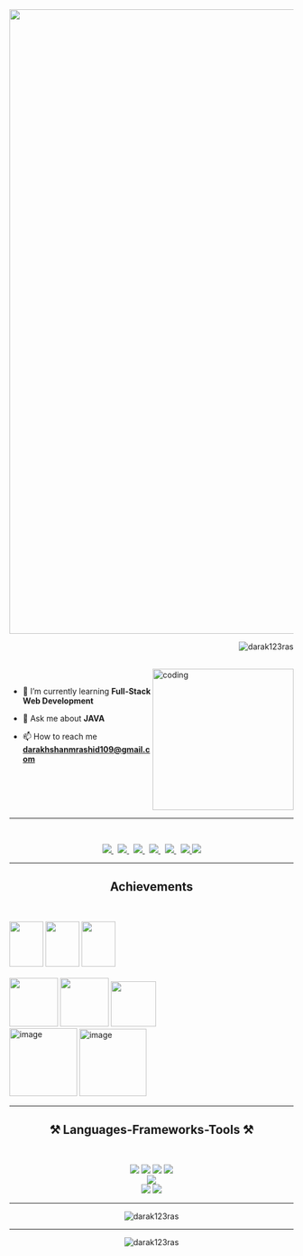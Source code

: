 <!-- <img src="https://github.com/user-attachments/assets/982b62de-1e67-4bb1-9659-e638f6f0c9fb" width="8050px"/>
<img src="https://github.com/user-attachments/assets/45958982-502d-4254-8859-74082361327b" width="8050px"/>   
<img src="https://github.com/user-attachments/assets/efe9d151-ec31-4878-a7d9-20944ec8109f" width="8050px"/>
<img width="1105px" src="https://github.com/user-attachments/assets/33ed4c69-cb42-4852-823a-5acde9df2039" />-->
<img src="https://github.com/user-attachments/assets/530f8e9f-fe5a-4feb-9b8d-c4aad94208c7" width="1105px"/> 
<!--
<h1 align="center">Hi 👋, I'm Darakshan</h1>
<h3 align="center">A beginner exploring the realms of technology</h3>
-->

<p align="right"> <img src="https://komarev.com/ghpvc/?username=darak123ras&label=Profile%20views&color=0e75b6&style=flat" alt="darak123ras" /> </p>
<br>
<img align="right" width="250px" height="250px" src="https://media.tenor.com/6JptszQgCnkAAAAi/text-work.gif" alt="coding">
<br>


- 🌱 I’m currently learning **Full-Stack Web Development**

- 💬 Ask me about **JAVA**

- 📫 How to reach me **darakhshanmrashid109@gmail.com**
<br>
<br><br><br>
<hr >

<!-- <h3 align="center">Connect with me:</h3>-->
<br/>
<p align="center">
<!--   <a href="" target="blank">
    <img src="https://img.shields.io/badge/Gmail-D14836?style=for-the-badge&logo=gmail&logoColor=white" />
  </a> -->
  <a href="https://www.linkedin.com/in/darakshan-manower-rasheed-1517981b7/" target="blank">
    <img src="https://img.shields.io/badge/linkedin-%230077B5.svg?style=for-the-badge&logo=linkedin&logoColor=white"  />
  </a>&nbsp;
  <a href="https://www.geeksforgeeks.org/user/darakshan109/" target="blank">
    <img src="https://img.shields.io/badge/GeeksforGeeks-gray?style=for-the-badge&logo=geeksforgeeks&logoColor=35914c" />
  </a>&nbsp;
  <a href="https://www.naukri.com/code360/profile/Darakshan" target="blank">
    <img src="https://img.shields.io/badge/coding%20ninjas-DD6620?style=for-the-badge&logo=codingninjas&logoColor=white" />
  </a>&nbsp;
  <a href="https://leetcode.com/u/darakshan109/" target="blank">
    <img src="https://img.shields.io/badge/LeetCode-000000?style=for-the-badge&logo=LeetCode&logoColor=#d16c06" />
  </a>&nbsp;
  <a href="https://www.hackerrank.com/profile/darakhshanmrash1" target="blank">
    <img src="https://img.shields.io/badge/-Hackerrank-2EC866?style=for-the-badge&logo=HackerRank&logoColor=white" />
  </a>&nbsp;
    <a href="https://www.codechef.com/users/darakshan" target="blank">
    <img src="https://img.shields.io/badge/CodeChef-%23964B00.svg?style=for-the-badge&logo=CodeChef&logoColor=white" />
  </a>
<a href="https://www.hackerearth.com/@darakshanmanower19.set" target="blank">
    <img src="https://img.shields.io/badge/HackerEarth-%232C3454.svg?&style=for-the-badge&logo=HackerEarth&logoColor=Blue" />
  </a>
    
  <!-- Portfolio -->
<!--   <a href="https://www.hackerrank.com/profile/darakhshanmrash1" target="blank">
    <img src="https://img.shields.io/badge/Portfolio-%23000000.svg?style=for-the-badge&logo=firefox&logoColor=#FF7139" />
  </a> -->
</p>


<hr>
<h2 align="center">Achievements</h2>
<br/>
<p align="left">
    
<!-- HACKEREARTH -->
<img src="https://github.com/user-attachments/assets/26b39efa-faa6-410a-952e-29e785b4f9a7" width="60px" height="80px" />
<img src="https://github.com/user-attachments/assets/eae2285c-7185-4354-9a83-385f338f61d5" width="60px" height="80px" />
<img src="https://github.com/user-attachments/assets/9ba602d8-3b06-4f1f-a1cc-8c4ad86b1eb4" width="60px" height="80px" />
<br/>
    
<!-- CODECHEF 
<img src="https://github.com/user-attachments/assets/e5dfb2b3-6d59-482c-839a-8e70438ecb6f" width="90px" height="100px" />-->

<!-- LEETCODE 
<img src="https://github.com/user-attachments/assets/074be9d4-2788-4954-9614-3f1ba40d37c4" width="90px" height="150px"/>
<img src="https://github.com/user-attachments/assets/90da509c-2039-4189-ab1b-d0a4968c6849"  width="90px" height="150px"/>-->

  <br/>
<!-- CODING NINJA -->
<!-- HACKERRANK -->
<img width="86" src="https://github.com/user-attachments/assets/b63396ae-0b99-4a49-af6f-1ed5f3f2792e"/>
<img width="86" src="https://github.com/user-attachments/assets/9da5cf93-5e96-4b2d-b559-8c5ea7d5a8ac"/>
<img width="80" src="https://github.com/user-attachments/assets/b559c590-c19a-4941-90ec-88f3c3b03f68"/>


<br/>
<img width="120" alt="image" src="https://github.com/user-attachments/assets/d4bc2e35-02e1-4ea1-84cb-60ec7fe74c00"/>
<img width="119" alt="image" src="https://github.com/user-attachments/assets/02449378-89bd-4827-99cd-3ba591564f64"/>





</p>

<hr>
<h2 align="center">⚒️ Languages-Frameworks-Tools ⚒️</h2>
<br/>
<!-- <h3 align="left">Languages and Tools:</h3> -->
<p align="center"> 
  
  <img src="https://img.shields.io/badge/java-%23ED8B00.svg?style=for-the-badge&logo=openjdk&logoColor=white" />
  <img src="https://img.shields.io/badge/javascript-%23323330.svg?style=for-the-badge&logo=javascript&logoColor=%23F7DF1E" />
  <!--<img src="https://img.shields.io/badge/c-%2300599C.svg?style=for-the-badge&logo=c&logoColor=white" />-->
  <img src="https://img.shields.io/badge/html5-%23E34F26.svg?style=for-the-badge&logo=html5&logoColor=white" />
  <img src="https://img.shields.io/badge/css3-%231572B6.svg?style=for-the-badge&logo=css3&logoColor=white" />
  <!-- <img src="https://img.shields.io/badge/c++-%2300599C.svg?style=for-the-badge&logo=c%2B%2B&logoColor=white" />
  <img src="https://img.shields.io/badge/python-3670A0?style=for-the-badge&logo=python&logoColor=ffdd54" /> -->
  <br/>
  <img src="https://img.shields.io/badge/react-%2320232a.svg?style=for-the-badge&logo=react&logoColor=%2361DAFB" />
  <!--<img src="https://img.shields.io/badge/bootstrap-%238511FA.svg?style=for-the-badge&logo=bootstrap&logoColor=white" />
  <img src="https://img.shields.io/badge/SASS-hotpink.svg?style=for-the-badge&logo=SASS&logoColor=white" />
  <img src="https://img.shields.io/badge/node.js-6DA55F?style=for-the-badge&logo=node.js&logoColor=white" />
  <img src="https://img.shields.io/badge/express.js-%23404d59.svg?style=for-the-badge&logo=express&logoColor=%2361DAFB" />
  <img src="https://img.shields.io/badge/mysql-4479A1.svg?style=for-the-badge&logo=mysql&logoColor=white" />
  <img src="https://img.shields.io/badge/github-%23121011.svg?style=for-the-badge&logo=github&logoColor=white" />
  <img src="https://img.shields.io/badge/git-%23F05033.svg?style=for-the-badge&logo=git&logoColor=white" />
  <img src="https://img.shields.io/badge/vite-%23646CFF.svg?style=for-the-badge&logo=vite&logoColor=white" />
  <img src="https://img.shields.io/badge/NODEMON-%23323330.svg?style=for-the-badge&logo=nodemon&logoColor=%BBDEAD" />
  <img src="https://img.shields.io/badge/NPM-%23CB3837.svg?style=for-the-badge&logo=npm&logoColor=white" />
  <img src="https://img.shields.io/badge/figma-%23F24E1E.svg?style=for-the-badge&logo=figma&logoColor=white" />
  <img src="https://img.shields.io/badge/Canva-%2300C4CC.svg?style=for-the-badge&logo=Canva&logoColor=white" />-->
  <br/>
  <img src="https://img.shields.io/badge/Visual%20Studio%20Code-0078d7.svg?style=for-the-badge&logo=visual-studio-code&logoColor=white" />
  <img src="https://img.shields.io/badge/IntelliJIDEA-000000.svg?style=for-the-badge&logo=intellij-idea&logoColor=white" />
  
  
  
<!--
  <img src="https://img.shields.io/badge/spring-%236DB33F.svg?style=for-the-badge&logo=spring&logoColor=white" />
  <img src="https://img.shields.io/badge/tailwindcss-%2338B2AC.svg?style=for-the-badge&logo=tailwind-css&logoColor=white" />
  <img src="https://img.shields.io/badge/threejs-black?style=for-the-badge&logo=three.js&logoColor=white" />
  <img src="https://img.shields.io/badge/vuejs-%2335495e.svg?style=for-the-badge&logo=vuedotjs&logoColor=%234FC08D" />
  <img src="https://img.shields.io/badge/WordPress-%23117AC9.svg?style=for-the-badge&logo=WordPress&logoColor=white" />
  <img src="https://img.shields.io/badge/c%23-%23239120.svg?style=for-the-badge&logo=csharp&logoColor=white" />
  
  <img src="https://img.shields.io/badge/TensorFlow-%23FF6F00.svg?style=for-the-badge&logo=TensorFlow&logoColor=white" />
  <img src="https://img.shields.io/badge/numpy-%23013243.svg?style=for-the-badge&logo=numpy&logoColor=white" />
  <img src="https://img.shields.io/badge/Matplotlib-%23ffffff.svg?style=for-the-badge&logo=Matplotlib&logoColor=black" />
  
  <img src="https://img.shields.io/badge/android%20studio-346ac1?style=for-the-badge&logo=android%20studio&logoColor=white" />
  <img src="https://img.shields.io/badge/unity-%23000000.svg?style=for-the-badge&logo=unity&logoColor=white" />
  <img src="https://img.shields.io/badge/unrealengine-%23313131.svg?style=for-the-badge&logo=unrealengine&logoColor=white" />
  <img src="https://img.shields.io/badge/nVIDIA-%2376B900.svg?style=for-the-badge&logo=nVIDIA&logoColor=white" />
 
  <img src="https://img.shields.io/badge/-React%20Query-FF4154?style=for-the-badge&logo=react%20query&logoColor=white" />
  <img src="https://img.shields.io/badge/react_native-%2320232a.svg?style=for-the-badge&logo=react&logoColor=%2361DAFB" />
  <img src="https://img.shields.io/badge/opencv-%23white.svg?style=for-the-badge&logo=opencv&logoColor=white" />
  <img src="https://img.shields.io/badge/Next-black?style=for-the-badge&logo=next.js&logoColor=white" />
  <img src="https://img.shields.io/badge/cuda-000000.svg?style=for-the-badge&logo=nVIDIA&logoColor=green" />
  <img src="https://img.shields.io/badge/JWT-black?style=for-the-badge&logo=JSON%20web%20tokens" />
  <img src="https://img.shields.io/badge/jquery-%230769AD.svg?style=for-the-badge&logo=jquery&logoColor=white" />
  <img src="https://img.shields.io/badge/javafx-%23FF0000.svg?style=for-the-badge&logo=javafx&logoColor=white" />
  <img src="https://img.shields.io/badge/Flutter-%2302569B.svg?style=for-the-badge&logo=Flutter&logoColor=white" />
  <img src="https://img.shields.io/badge/flask-%23000.svg?style=for-the-badge&logo=flask&logoColor=white" />
  <img src="https://img.shields.io/badge/django-%23092E20.svg?style=for-the-badge&logo=django&logoColor=white" />
  

  <h3>DESIGN:</h3>
  
  <img src="https://img.shields.io/badge/adobe-%23FF0000.svg?style=for-the-badge&logo=adobe&logoColor=white" /><br/>



  <h3>DATABASE:</h3>
  <img src="https://img.shields.io/badge/MongoDB-%234ea94b.svg?style=for-the-badge&logo=mongodb&logoColor=white"/>
  <img src="https://img.shields.io/badge/postgres-%23316192.svg?style=for-the-badge&logo=postgresql&logoColor=white" />
  
  -->

</p>

<hr>

<p align="center">
  <img  src="https://github-readme-stats.vercel.app/api/top-langs?username=darak123ras&show_icons=true&locale=en&layout=compact" alt="darak123ras" />
</p>

<hr>

<p align="center">
  <img align="center" src="https://github-readme-streak-stats.herokuapp.com/?user=darak123ras&" alt="darak123ras" />
</p>
